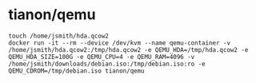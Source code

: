 # tianon/qemu

    touch /home/jsmith/hda.qcow2
    docker run -it --rm --device /dev/kvm --name qemu-container -v /home/jsmith/hda.qcow2:/tmp/hda.qcow2 -e QEMU_HDA=/tmp/hda.qcow2 -e QEMU_HDA_SIZE=100G -e QEMU_CPU=4 -e QEMU_RAM=4096 -v /home/jsmith/downloads/debian.iso:/tmp/debian.iso:ro -e QEMU_CDROM=/tmp/debian.iso tianon/qemu
